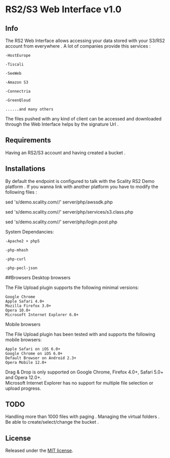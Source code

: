 # RS2/S3 Web Interface v1.0

## Info

The RS2 Web Interface allows accessing your data stored with your S3/RS2 account from everywhere .
A lot of companies provide this services :

	-HostEurope

	-Tiscali

	-SeeWeb

	-Amazon S3

	-Connectria

	-GreenQloud

	......and many others 

The files pushed with any kind of client can be accessed and downloaded through the Web Interface helps by the signature Url .

## Requirements

Having an RS2/S3 account and having created a bucket .

## Installations

By default the endpoint is configured to talk with the Scality RS2 Demo platform .
If you wanna link with another platform you have to modify the following files :

sed 's/demo.scality.com/<endpoint>/' server/php/awssdk.php

sed 's/demo.scality.com/<endpoint>/' server/php/services/s3.class.php

sed 's/demo.scality.com/<endpoint>/' server/php/login.post.php

System Dependancies:

	-Apache2 + php5

	-php-mhash

	-php-curl

	-php-pecl-json

##Browsers
Desktop browsers

The File Upload plugin supports the following minimal versions:

    Google Chrome
    Apple Safari 4.0+
    Mozilla Firefox 3.0+
    Opera 10.0+
    Microsoft Internet Explorer 6.0+

Mobile browsers

The File Upload plugin has been tested with and supports the following mobile browsers:

    Apple Safari on iOS 6.0+
    Google Chrome on iOS 6.0+
    Default Browser on Android 2.3+
    Opera Mobile 12.0+

Drag & Drop is only supported on Google Chrome, Firefox 4.0+, Safari 5.0+ and Opera 12.0+.  
Microsoft Internet Explorer has no support for multiple file selection or upload progress.  

## TODO

Handling more than 1000 files with paging .
Managing the virtual folders .
Be able to create/select/change the bucket .

## License
Released under the [MIT license](http://www.opensource.org/licenses/MIT).
